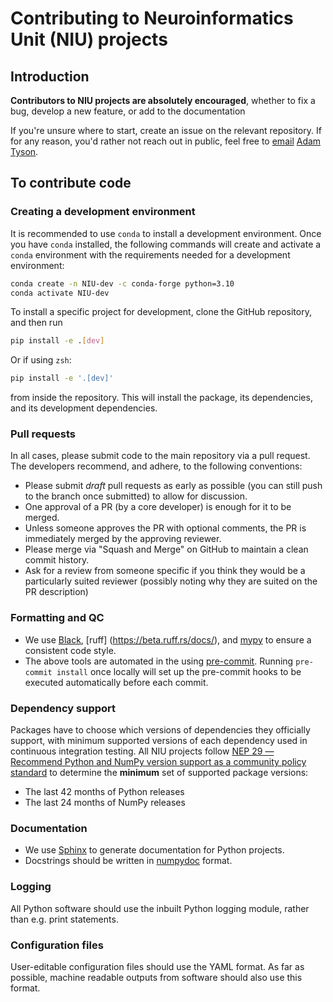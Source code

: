 # Contributing to Neuroinformatics Unit (NIU) projects

## Introduction

**Contributors to NIU projects are absolutely encouraged**, whether to fix a
bug, develop a new feature, or add to the documentation

If you're unsure where to start, create an issue on the relevant repository. If
for any reason, you'd rather not reach out in public, feel free to
[email](mailto:code@adamltyson.com?subject=NIU-contribution) [Adam Tyson](https://github.com/adamltyson).

## To contribute code

### Creating a development environment

It is recommended to use `conda` to install a development environment. Once you have `conda` installed, the following commands
will create and activate a `conda` environment with the requirements needed
for a development environment:

```sh
conda create -n NIU-dev -c conda-forge python=3.10
conda activate NIU-dev
```

To install a specific project for development, clone the GitHub repository,
and then run

```sh
pip install -e .[dev]
```

Or if using `zsh`:

```sh
pip install -e '.[dev]'
```

from inside the repository. This will install the package, its dependencies,
and its development dependencies.

### Pull requests

In all cases, please submit code to the main repository via a pull request. The developers recommend, and adhere,
to the following conventions:

- Please submit _draft_ pull requests as early as possible (you can still push to the branch once submitted) to
  allow for discussion.
- One approval of a PR (by a core developer) is enough for it to be
  merged.
- Unless someone approves the PR with optional comments, the PR is immediately merged by the approving reviewer.
- Please merge via "Squash and Merge" on GitHub to maintain a clean commit history.
- Ask for a review from someone specific if you think they would be a particularly suited reviewer (possibly noting
  why they are suited on the PR description)

### Formatting and QC

- We use [Black](https://black.readthedocs.io/en/stable/), [ruff]
  (https://beta.ruff.rs/docs/), and [mypy](https://mypy.readthedocs.io/en/stable/) to ensure a consistent
  code style.
- The above tools are automated in the using [pre-commit](https://pre-commit.com/). Running `pre-commit install` once locally will set up the pre-commit hooks to be executed automatically before each commit.

### Dependency support

Packages have to choose which versions of dependencies they officially support, with minimum supported versions of each dependency used in continuous integration testing. All NIU projects follow [NEP 29 — Recommend Python and NumPy version support as a community policy standard](https://numpy.org/neps/nep-0029-deprecation_policy.html) to determine the **minimum** set of supported package versions:

- The last 42 months of Python releases
- The last 24 months of NumPy releases

### Documentation

- We use [Sphinx](https://www.sphinx-doc.org/en/master/) to generate documentation for Python projects.
- Docstrings should be written in [numpydoc](https://numpydoc.readthedocs.io/en/latest/format.html) format.

### Logging

All Python software should use the inbuilt Python logging module, rather
than e.g. print statements.

### Configuration files

User-editable configuration files should use the YAML format. As far as possible, machine readable outputs from software should also use this format.
